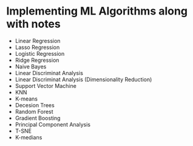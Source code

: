 # Implementing ML Algorithms along with notes

* Linear Regression 
* Lasso Regression 
* Logistic Regression 
* Ridge Regression 
* Naive Bayes
* Linear Discriminat Analysis
* Linear Discriminat Analysis (Dimensionality Reduction)
* Support Vector Machine
* KNN
* K-means
* Decesion Trees
* Random Forest
* Gradient Boosting
* Principal Component Analysis
* T-SNE
* K-medians

